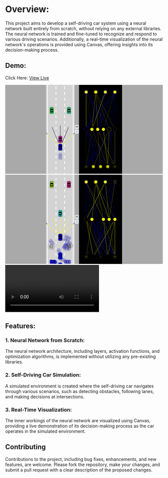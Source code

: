 # Overview:
This project aims to develop a self-driving car system using a neural network built entirely from scratch, without relying on any external libraries. The neural network is trained and fine-tuned to recognize and respond to various driving scenarios. Additionally, a real-time visualization of the neural network's operations is provided using Canvas, offering insights into its decision-making process.

## Demo:
Click Here: <a href="https://zaineli.github.io/Self-Driving-Car/" alt="Link">View Live</a>

![Alt text](1.png)
![Alt text](2.png)
<video src="Untitled%20design.mp4" controls title="Title"></video>


## Features:
### 1. Neural Network from Scratch: 
The neural network architecture, including layers, activation functions, and optimization algorithms, is implemented without utilizing any pre-existing libraries.

### 2. Self-Driving Car Simulation: 
A simulated environment is created where the self-driving car navigates through various scenarios, such as detecting obstacles, following lanes, and making decisions at intersections.

### 3. Real-Time Visualization:
The inner workings of the neural network are visualized using Canvas, providing a live demonstration of its decision-making process as the car operates in the simulated environment.
## Contributing
Contributions to the project, including bug fixes, enhancements, and new features, are welcome. Please fork the repository, make your changes, and submit a pull request with a clear description of the proposed changes.
